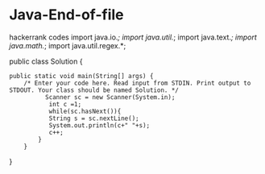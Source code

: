 # Java-End-of-file
hackerrank codes
import java.io.*;
import java.util.*;
import java.text.*;
import java.math.*;
import java.util.regex.*;

public class Solution {

    public static void main(String[] args) {
        /* Enter your code here. Read input from STDIN. Print output to STDOUT. Your class should be named Solution. */
              Scanner sc = new Scanner(System.in);
               int c =1;
               while(sc.hasNext()){
               String s = sc.nextLine();
               System.out.println(c+" "+s);
               c++;
            }
        }
   }
